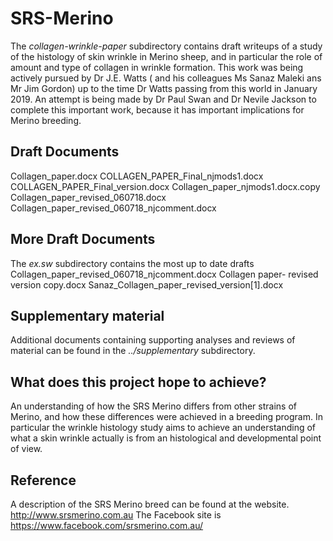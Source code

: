 # SRS-Merino #
The _collagen-wrinkle-paper_ subdirectory contains draft writeups of a study of the histology of skin wrinkle in Merino sheep, and in particular the role of amount and type of collagen in wrinkle formation. This work was being actively pursued by Dr J.E. Watts ( and his colleagues Ms Sanaz Maleki ans Mr Jim Gordon) up to the time Dr Watts passing from this world in January 2019. 
An attempt is being made by Dr Paul Swan and Dr Nevile Jackson to complete this important work, because it has important implications for Merino breeding.


## Draft Documents ##
Collagen_paper.docx
COLLAGEN_PAPER_Final_njmods1.docx
COLLAGEN_PAPER_Final_version.docx
Collagen_paper_njmods1.docx.copy
Collagen_paper_revised_060718.docx
Collagen_paper_revised_060718_njcomment.docx

## More Draft Documents ##
The _ex.sw_ subdirectory contains the most up to date drafts
Collagen_paper_revised_060718_njcomment.docx
Collagen paper- revised version copy.docx
Sanaz_Collagen_paper_revised_version[1].docx


## Supplementary material ##
Additional documents containing supporting analyses and reviews of material can be found in the _../supplementary_ subdirectory.

## What does this project hope to achieve? ##
An understanding of how  the SRS Merino differs from other strains of Merino, and how these differences were achieved in a breeding program. 
In particular the wrinkle histology study aims to achieve an understanding of what a skin wrinkle actually is from an histological and developmental point of view. 

## Reference ##
A description of the SRS Merino breed can be found at the website.
http://www.srsmerino.com.au
The Facebook site is  https://www.facebook.com/srsmerino.com.au/

